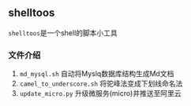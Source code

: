 ## shelltoos

`shelltoos`是一个shell的脚本小工具

### 文件介绍

1. `md_mysql.sh` 自动将Myslq数据库结构生成Md文档
2. `camel_to_underscore.sh` 将驼峰法变成下划线命名法 
3. `update_micro.py` 升级微服务(micro)并推送至阿里云
